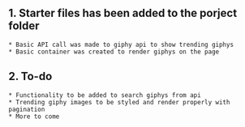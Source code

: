 ## 1. Starter files has been added to the porject folder
    * Basic API call was made to giphy api to show trending giphys
    * Basic container was created to render giphys on the page

## 2. To-do
    * Functionality to be added to search giphys from api
    * Trending giphy images to be styled and render properly with pagination
    * More to come